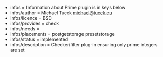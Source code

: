 - infos = Information about Prime plugin is in keys below
- infos/author = Michael Tucek <michael@tucek.eu>
- infos/licence = BSD
- infos/provides = check
- infos/needs =
- infos/placements = postgetstorage presetstorage
- infos/status = implemented
- infos/description = Checker/filter plug-in ensuring only prime integers are set
